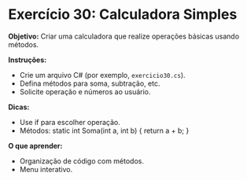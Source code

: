 # Exercício 30: Calculadora Simples

**Objetivo:** Criar uma calculadora que realize operações básicas usando métodos.

**Instruções:**
- Crie um arquivo C# (por exemplo, `exercicio30.cs`).
- Defina métodos para soma, subtração, etc.
- Solicite operação e números ao usuário.

**Dicas:**
- Use if para escolher operação.
- Métodos: static int Soma(int a, int b) { return a + b; }

**O que aprender:**
- Organização de código com métodos.
- Menu interativo.